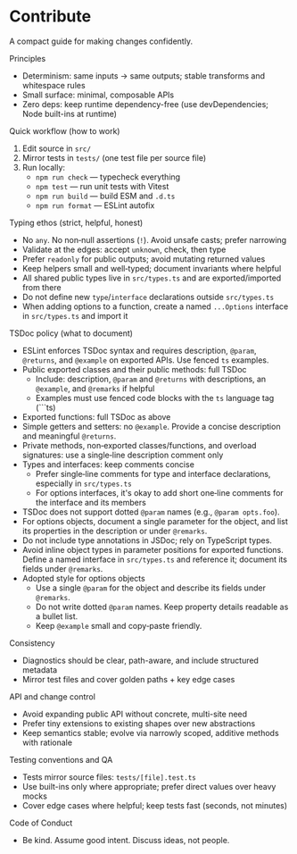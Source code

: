 # Contribute

A compact guide for making changes confidently.

Principles
- Determinism: same inputs → same outputs; stable transforms and whitespace rules
- Small surface: minimal, composable APIs
- Zero deps: keep runtime dependency-free (use devDependencies; Node built-ins at runtime)

Quick workflow (how to work)
1) Edit source in `src/`
2) Mirror tests in `tests/` (one test file per source file)
3) Run locally:
   - `npm run check` — typecheck everything
   - `npm test` — run unit tests with Vitest
   - `npm run build` — build ESM and `.d.ts`
   - `npm run format` — ESLint autofix

Typing ethos (strict, helpful, honest)
- No `any`. No non‑null assertions (`!`). Avoid unsafe casts; prefer narrowing
- Validate at the edges: accept `unknown`, check, then type
- Prefer `readonly` for public outputs; avoid mutating returned values
- Keep helpers small and well‑typed; document invariants where helpful
- All shared public types live in `src/types.ts` and are exported/imported from there
- Do not define new `type`/`interface` declarations outside `src/types.ts`
- When adding options to a function, create a named `...Options` interface in `src/types.ts` and import it

TSDoc policy (what to document)
- ESLint enforces TSDoc syntax and requires description, `@param`, `@returns`, and `@example` on exported APIs. Use fenced `ts` examples.
- Public exported classes and their public methods: full TSDoc
    - Include: description, `@param` and `@returns` with descriptions, an `@example`, and `@remarks` if helpful
    - Examples must use fenced code blocks with the `ts` language tag (```ts)
- Exported functions: full TSDoc as above
- Simple getters and setters: no `@example`. Provide a concise description and meaningful `@returns`.
- Private methods, non‑exported classes/functions, and overload signatures: use a single‑line description comment only
- Types and interfaces: keep comments concise
    - Prefer single‑line comments for type and interface declarations, especially in `src/types.ts`
    - For options interfaces, it's okay to add short one‑line comments for the interface and its members
- TSDoc does not support dotted `@param` names (e.g., `@param opts.foo`).
- For options objects, document a single parameter for the object, and list its properties in the description or under `@remarks`.
- Do not include type annotations in JSDoc; rely on TypeScript types.
- Avoid inline object types in parameter positions for exported functions. Define a named interface in `src/types.ts` and reference it; document its fields under `@remarks`.
- Adopted style for options objects
    - Use a single `@param` for the object and describe its fields under `@remarks`.
    - Do not write dotted `@param` names. Keep property details readable as a bullet list.
    - Keep `@example` small and copy‑paste friendly.

Consistency
- Diagnostics should be clear, path-aware, and include structured metadata
- Mirror test files and cover golden paths + key edge cases

API and change control
- Avoid expanding public API without concrete, multi-site need
- Prefer tiny extensions to existing shapes over new abstractions
- Keep semantics stable; evolve via narrowly scoped, additive methods with rationale

Testing conventions and QA
- Tests mirror source files: `tests/[file].test.ts`
- Use built-ins only where appropriate; prefer direct values over heavy mocks
- Cover edge cases where helpful; keep tests fast (seconds, not minutes)

Code of Conduct
- Be kind. Assume good intent. Discuss ideas, not people.
